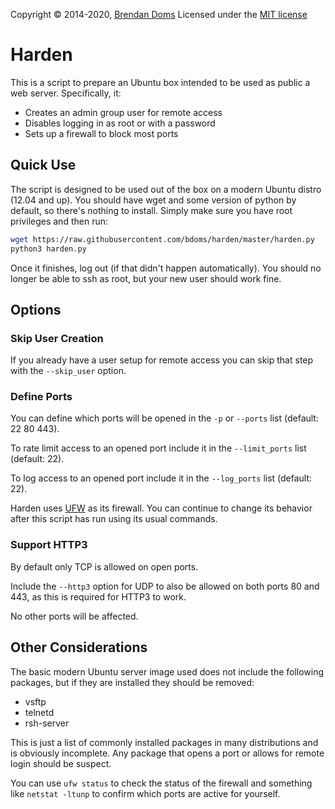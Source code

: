 Copyright &copy; 2014-2020, [Brendan Doms](http://www.bdoms.com/)
Licensed under the [MIT license](http://www.opensource.org/licenses/MIT)

# Harden
This is a script to prepare an Ubuntu box intended to be used as public a web server.
Specifically, it:

 * Creates an admin group user for remote access
 * Disables logging in as root or with a password
 * Sets up a firewall to block most ports


## Quick Use
The script is designed to be used out of the box on a modern Ubuntu distro (12.04 and up).
You should have wget and some version of python by default, so there's nothing to install.
Simply make sure you have root privileges and then run:

```bash
wget https://raw.githubusercontent.com/bdoms/harden/master/harden.py
python3 harden.py
```

Once it finishes, log out (if that didn't happen automatically).
You should no longer be able to ssh as root, but your new user should work fine.


## Options

### Skip User Creation
If you already have a user setup for remote access you can skip that step with the `--skip_user` option.

### Define Ports
You can define which ports will be opened in the `-p` or `--ports` list (default: 22 80 443).

To rate limit access to an opened port include it in the `--limit_ports` list (default: 22).

To log access to an opened port include it in the `--log_ports` list (default: 22).

Harden uses [UFW](https://help.ubuntu.com/community/UFW) as its firewall.
You can continue to change its behavior after this script has run using its usual commands.

### Support HTTP3
By default only TCP is allowed on open ports.

Include the `--http3` option for UDP to also be allowed on both ports 80 and 443,
as this is required for HTTP3 to work.

No other ports will be affected.


## Other Considerations
The basic modern Ubuntu server image used does not include the following packages,
but if they are installed they should be removed:

 * vsftp
 * telnetd
 * rsh-server

This is just a list of commonly installed packages in many distributions and is obviously incomplete.
Any package that opens a port or allows for remote login should be suspect.

You can use `ufw status` to check the status of the firewall
and something like `netstat -ltunp` to confirm which ports are active for yourself.
